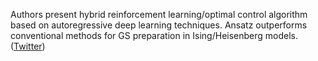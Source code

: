 
Authors present hybrid reinforcement learning/optimal control algorithm based on autoregressive deep learning techniques. Ansatz outperforms conventional methods for GS preparation in Ising/Heisenberg models. ([Twitter](https://twitter.com/JoshuahHeath/status/1314560032663638017))
